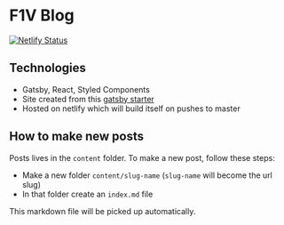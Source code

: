 # F1V Blog

[![Netlify Status](https://api.netlify.com/api/v1/badges/5fda6eca-0c3f-4270-98ae-9fe2fcfc694c/deploy-status)](https://app.netlify.com/sites/f1v-blog/deploys)

## Technologies

- Gatsby, React, Styled Components
- Site created from this [gatsby starter](https://github.com/agneym/gatsby-blog-starter)
- Hosted on netlify which will build itself on pushes to master

## How to make new posts

Posts lives in the `content` folder. To make a new post, follow these steps:

- Make a new folder `content/slug-name` (`slug-name` will become the url slug)
- In that folder create an `index.md` file

This markdown file will be picked up automatically.
